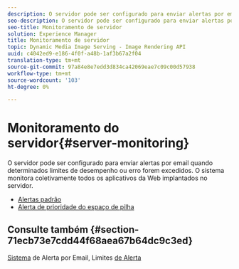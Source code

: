 ```yaml
---
description: O servidor pode ser configurado para enviar alertas por email quando determinados limites de desempenho ou erro forem excedidos. O sistema monitora coletivamente todos os aplicativos da Web implantados no servidor.
seo-description: O servidor pode ser configurado para enviar alertas por email quando determinados limites de desempenho ou erro forem excedidos. O sistema monitora coletivamente todos os aplicativos da Web implantados no servidor.
seo-title: Monitoramento de servidor
solution: Experience Manager
title: Monitoramento de servidor
topic: Dynamic Media Image Serving - Image Rendering API
uuid: c4042ed9-e186-4f0f-a48b-1af3b67a2f04
translation-type: tm+mt
source-git-commit: 97a84e8e7edd3d834ca42069eae7c09c00d57938
workflow-type: tm+mt
source-wordcount: '103'
ht-degree: 0%

---
```



# Monitoramento do servidor{#server-monitoring}

O servidor pode ser configurado para enviar alertas por email quando determinados limites de desempenho ou erro forem excedidos. O sistema monitora coletivamente todos os aplicativos da Web implantados no servidor.

* [Alertas padrão](r-standard-alerts.md)
* [Alerta de prioridade do espaço de pilha](c-heap-space-priority-alert.md)

## Consulte também {#section-71ecb73e7cdd44f68aea67b64dc9c3ed}

[Sistema](../../../../is-api/image-serving-api-ref/c-configuration-and-administration/c-server-settings/r-monitoring-and-alerting-system.md#reference-4b604b5f8b014ecca89cf55d8ebb2d39) de Alerta por Email, Limites  [de Alerta](../../../../is-api/image-serving-api-ref/c-configuration-and-administration/c-server-settings/r-alert-thresholds.md#reference-a77d3f92f456419a878bf18782d38922)
